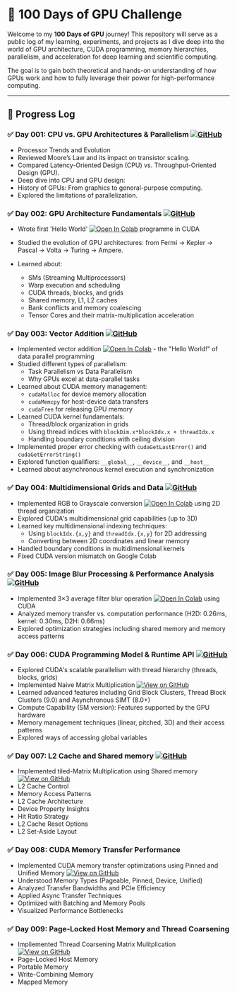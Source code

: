 # 🚀 100 Days of GPU Challenge

Welcome to my **100 Days of GPU** journey! This repository will serve as a public log of my learning, experiments, and projects as I dive deep into the world of GPU architecture, CUDA programming, memory hierarchies, parallelism, and acceleration for deep learning and scientific computing.

The goal is to gain both theoretical and hands-on understanding of how GPUs work and how to fully leverage their power for high-performance computing.

---

## 📅 Progress Log


### ✅ Day 001: CPU vs. GPU Architectures & Parallelism [![GitHub](https://img.shields.io/badge/GitHub-Repository-black?logo=github)](https://github.com/bikrammajhi/100-days-of-GPU/tree/main/Day%20001_%20GPU%20vs%20CPU%20architecture)

- Processor Trends and Evolution
- Reviewed Moore’s Law and its impact on transistor scaling.
- Compared Latency-Oriented Design (CPU) vs. Throughput-Oriented Design (GPU).
- Deep dive into CPU and GPU design:
- History of GPUs: From graphics to general-purpose computing.
- Explored the limitations of parallelization.

### ✅ Day 002:  GPU Architecture Fundamentals [![GitHub](https://img.shields.io/badge/GitHub-Repository-black?logo=github)](https://github.com/bikrammajhi/100-days-of-GPU/tree/main/Day%20002_Hello_GPU)

- Wrote first 'Hello World' [![Open In Colab](https://colab.research.google.com/assets/colab-badge.svg)](https://colab.research.google.com/gist/bikrammajhi/ddd45d3d27cd7a05c0cdd3174dc0f578/hello-world-in-cuda.ipynb) programme in CUDA

- Studied the evolution of GPU architectures: from Fermi → Kepler → Pascal → Volta → Turing → Ampere.
- Learned about:
  - SMs (Streaming Multiprocessors)
  - Warp execution and scheduling
  - CUDA threads, blocks, and grids
  - Shared memory, L1, L2 caches
  - Bank conflicts and memory coalescing
  - Tensor Cores and their matrix-multiplication acceleration

### ✅ Day 003: Vector Addition [![GitHub](https://img.shields.io/badge/GitHub-Repository-black?logo=github)](https://github.com/bikrammajhi/100-days-of-GPU/tree/main/Day%20003_Vector_Addition)

* Implemented vector addition [![Open In Colab](https://colab.research.google.com/assets/colab-badge.svg)](https://colab.research.google.com/gist/bikrammajhi/0e86a95d1a010056c70ee1decdb2275e/vector-addition-in-cuda.ipynb) - the "Hello World!" of data parallel programming
* Studied different types of parallelism:
  * Task Parallelism vs Data Parallelism
  * Why GPUs excel at data-parallel tasks
* Learned about CUDA memory management:
  * `cudaMalloc` for device memory allocation
  * `cudaMemcpy` for host-device data transfers
  * `cudaFree` for releasing GPU memory
* Learned CUDA kernel fundamentals:
  * Thread/block organization in grids
  * Using thread indices with `blockDim.x*blockIdx.x + threadIdx.x`
  * Handling boundary conditions with ceiling division
* Implemented proper error checking with `cudaGetLastError()` and `cudaGetErrorString()`
* Explored function qualifiers: `__global__`, `__device__`, and `__host__`
* Learned about asynchronous kernel execution and synchronization

### ✅ Day 004: Multidimensional Grids and Data [![GitHub](https://img.shields.io/badge/GitHub-Repository-black?logo=github)](https://github.com/bikrammajhi/100-days-of-GPU/tree/main/Day%20004_Multidimensional_Grids_and_Data)
* Implemented RGB to Grayscale conversion [![Open In Colab](https://colab.research.google.com/assets/colab-badge.svg)](https://colab.research.google.com/gist/bikrammajhi/b28ce2e01b465c6e1dcf5124a540ac04/rgb2gray-in-cuda.ipynb) using 2D thread organization
* Explored CUDA's multidimensional grid capabilities (up to 3D)
* Learned key multidimensional indexing techniques:
  * Using `blockIdx.{x,y}` and `threadIdx.{x,y}` for 2D addressing
  * Converting between 2D coordinates and linear memory
* Handled boundary conditions in multidimensional kernels
* Fixed CUDA version mismatch on Google Colab

### ✅ Day 005: Image Blur Processing & Performance Analysis [![GitHub](https://img.shields.io/badge/GitHub-Repository-black?logo=github)](https://github.com/bikrammajhi/100-days-of-GPU/tree/main/Day%20005_Image_Blur)
* Implemented 3×3 average filter blur operation [![Open In Colab](https://colab.research.google.com/assets/colab-badge.svg)](https://colab.research.google.com/gist/bikrammajhi/e4363e9116a909dcde94013aac3d6bcd/image-blur-with-cuda.ipynb) using CUDA
* Analyzed memory transfer vs. computation performance (H2D: 0.26ms, kernel: 0.30ms, D2H: 0.66ms)
* Explored optimization strategies including shared memory and memory access patterns

### ✅ Day 006: CUDA Programming Model & Runtime API [![GitHub](https://img.shields.io/badge/GitHub-Repository-black?logo=github)](https://github.com/bikrammajhi/100-days-of-GPU/tree/main/Day%20006_Naive_MatMul)
* Explored CUDA's scalable parallelism with thread hierarchy (threads, blocks, grids)
* Implemented Naive Matrix Multiplication [![View on GitHub](https://img.shields.io/badge/GitHub-Code-black?logo=github&style=flat-square)](https://github.com/bikrammajhi/100-days-of-GPU/blob/main/Day%20006_Naive_MatMul/matmul.cu)
* Learned advanced features including Grid Block Clusters, Thread Block Clusters (9.0) and Asynchronous SIMT (8.0+)
* Compute Capability (SM version): Features supported by the GPU hardware
* Memory management techniques (linear, pitched, 3D) and their access patterns
* Explored ways of accessing global variables

### ✅ Day 007: L2 Cache and Shared memory [![GitHub](https://img.shields.io/badge/GitHub-Repository-black?logo=github)](https://github.com/bikrammajhi/100-days-of-GPU/tree/main/Day%20007_L2%20and%20Shared%20Memory)
* Implemented tiled-Matrix Multiplication using Shared memory[![View on GitHub](https://img.shields.io/badge/GitHub-Code-black?logo=github&style=flat-square)](https://github.com/bikrammajhi/100-days-of-GPU/blob/main/Day%20007_L2%20and%20Shared%20Memory/matmul.cu)
*  L2 Cache Control
*  Memory Access Patterns
*  L2 Cache Architecture
*  Device Property Insights
*  Hit Ratio Strategy
*  L2 Cache Reset Options
*  L2 Set-Aside Layout

### ✅ Day 008: CUDA Memory Transfer Performance
* Implemented CUDA memory transfer optimizations using Pinned and Unified Memory [![View on GitHub](https://img.shields.io/badge/GitHub-Code-black?logo=github&style=flat-square)](https://github.com/bikrammajhi/100-days-of-GPU/blob/main/Day%20008_Data_Transfer%20_Benchmark/transfer_benchmarking.cu)
* Understood Memory Types (Pageable, Pinned, Device, Unified)
* Analyzed Transfer Bandwidths and PCIe Efficiency
* Applied Async Transfer Techniques
* Optimized with Batching and Memory Pools
* Visualized Performance Bottlenecks

### ✅ Day 009: Page-Locked Host Memory and Thread Coarsening
* Impliemented Thread Coarsening Matrix Mulitplication [![View on GitHub](https://img.shields.io/badge/GitHub-Code-black?logo=github&style=flat-square)](https://github.com/bikrammajhi/100-days-of-GPU/tree/main/Day%20009_Thread%20Coarsening)
* Page-Locked Host Memory
* Portable Memory
* Write-Combining Memory
* Mapped Memory




 




